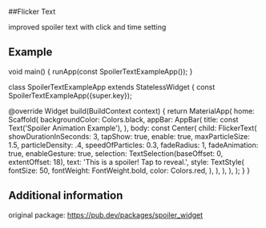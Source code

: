 ##Flicker Text

improved spoiler text with click and time setting

## Example

void main() {
  runApp(const SpoilerTextExampleApp());
}

class SpoilerTextExampleApp extends StatelessWidget {
  const SpoilerTextExampleApp({super.key});

  @override
  Widget build(BuildContext context) {
    return MaterialApp(
      home: Scaffold(
        backgroundColor: Colors.black,
        appBar: AppBar(
          title: const Text('Spoiler Animation Example'),
        ),
        body: const Center(
          child: FlickerText(
            showDurationInSeconds: 3,
            tapShow: true,
            enable: true,
            maxParticleSize: 1.5,
            particleDensity: .4,
            speedOfParticles: 0.3,
            fadeRadius: 1,
            fadeAnimation: true,
            enableGesture: true,
            selection: TextSelection(baseOffset: 0, extentOffset: 18),
            text: 'This is a spoiler! Tap to reveal.',
            style: TextStyle(
              fontSize: 50,
              fontWeight: FontWeight.bold,
              color: Colors.red,
            ),
          ),
        ),
      ),
    );
  }
}

## Additional information
original package: https://pub.dev/packages/spoiler_widget
